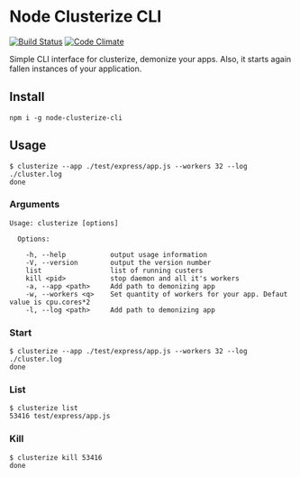 # Node Clusterize CLI

[![Build Status](https://secure.travis-ci.org/shuvalov-anton/node-clusterize-cli.png)](http://travis-ci.org/shuvalov-anton/node-clusterize-cli)
[![Code Climate](https://codeclimate.com/github/shuvalov-anton/node-clusterize-cli.png)](https://codeclimate.com/github/shuvalov-anton/node-clusterize-cli)

Simple CLI interface for clusterize, demonize your apps. Also, it starts again
fallen instances of your application.


## Install

    npm i -g node-clusterize-cli


## Usage

    $ clusterize --app ./test/express/app.js --workers 32 --log ./cluster.log
    done


### Arguments

    Usage: clusterize [options]

      Options:

        -h, --help           output usage information
        -V, --version        output the version number
        list                 list of running custers
        kill <pid>           stop daemon and all it's workers
        -a, --app <path>     Add path to demonizing app
        -w, --workers <q>    Set quantity of workers for your app. Defaut value is cpu.cores*2
        -l, --log <path>     Add path to demonizing app


### Start

    $ clusterize --app ./test/express/app.js --workers 32 --log ./cluster.log
    done


### List

    $ clusterize list
    53416 test/express/app.js


### Kill

    $ clusterize kill 53416
    done